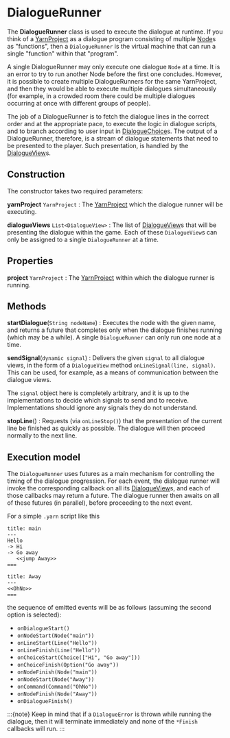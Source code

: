 # DialogueRunner

The **DialogueRunner** class is used to execute the dialogue at runtime. If you think of a
[YarnProject] as a dialogue program consisting of multiple [Node]s as "functions", then a
`DialogueRunner` is the virtual machine that can run a single "function" within that "program".

A single DialogueRunner may only execute one dialogue `Node` at a time. It is an error to try to
run another Node before the first one concludes. However, it is possible to create multiple
DialogueRunners for the same YarnProject, and then they would be able to execute multiple dialogues
simultaneously (for example, in a crowded room there could be multiple dialogues occurring at once
with different groups of people).

The job of a DialogueRunner is to fetch the dialogue lines in the correct order and at the
appropriate pace, to execute the logic in dialogue scripts, and to branch according to user input
in [DialogueChoice]s. The output of a DialogueRunner, therefore, is a stream of dialogue statements
that need to be presented to the player. Such presentation, is handled by the [DialogueView]s.


## Construction

The constructor takes two required parameters:

**yarnProject** `YarnProject`
: The [YarnProject] which the dialogue runner will be executing.

**dialogueViews** `List<DialogueView>`
: The list of [DialogueView]s that will be presenting the dialogue within the game. Each of these
  `DialogueView`s can only be assigned to a single `DialogueRunner` at a time.


## Properties

**project** `YarnProject`
: The [YarnProject] within which the dialogue runner is running.


## Methods

**startDialogue**(`String nodeName`)
: Executes the node with the given name, and returns a future that completes only when the dialogue
  finishes running (which may be a while). A single `DialogueRunner` can only run one node at a
  time.

**sendSignal**(`dynamic signal`)
: Delivers the given `signal` to all dialogue views, in the form of a `DialogueView` method
  `onLineSignal(line, signal)`. This can be used, for example, as a means of communication between
  the dialogue views.

  The `signal` object here is completely arbitrary, and it is up to the implementations to decide
  which signals to send and to receive. Implementations should ignore any signals they do not
  understand.

**stopLine**()
: Requests (via `onLineStop()`) that the presentation of the current line be finished as quickly
  as possible. The dialogue will then proceed normally to the next line.


## Execution model

The `DialogueRunner` uses futures as a main mechanism for controlling the timing of the dialogue
progression. For each event, the dialogue runner will invoke the corresponding callback on all its
[DialogueView]s, and each of those callbacks may return a future. The dialogue runner then awaits
on all of these futures (in parallel), before proceeding to the next event.

For a simple `.yarn` script like this

```yarn
title: main
---
Hello
-> Hi
-> Go away
   <<jump Away>>
===

title: Away
---
<<OhNo>>
===
```

the sequence of emitted events will be as follows (assuming the second option is selected):

- `onDialogueStart()`
- `onNodeStart(Node("main"))`
- `onLineStart(Line("Hello"))`
- `onLineFinish(Line("Hello"))`
- `onChoiceStart(Choice(["Hi", "Go away"]))`
- `onChoiceFinish(Option("Go away"))`
- `onNodeFinish(Node("main"))`
- `onNodeStart(Node("Away"))`
- `onCommand(Command("OhNo"))`
- `onNodeFinish(Node("Away"))`
- `onDialogueFinish()`

:::{note}
Keep in mind that if a `DialogueError` is thrown while running the dialogue, then it will terminate
immediately and none of the `*Finish` callbacks will run.
:::


[DialogueChoice]: dialogue_choice.md
[DialogueView]: dialogue_view.md
[Node]: node.md
[YarnProject]: yarn_project.md
